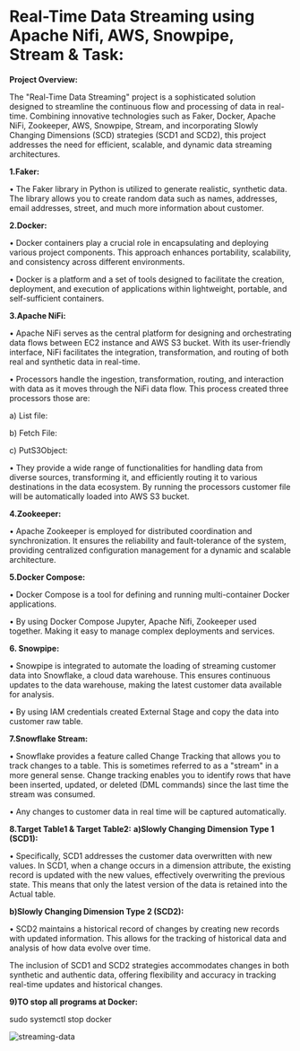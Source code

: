 # Real-Time Data Streaming using Apache Nifi, AWS, Snowpipe, Stream & Task:

**Project Overview:**

The "Real-Time Data Streaming" project is a sophisticated solution designed to streamline the continuous flow and processing of data in real-time. Combining innovative technologies such as Faker, Docker, Apache NiFi, Zookeeper, AWS, Snowpipe, Stream, and incorporating Slowly Changing Dimensions (SCD) strategies (SCD1 and SCD2), this project addresses the need for efficient, scalable, and dynamic data streaming architectures.
 
**1.Faker:**

•	The Faker library in Python is utilized to generate realistic, synthetic data. The library allows you to create random data such as names, addresses, email addresses, street, and much more information about customer. 

**2.Docker:**

•	Docker containers play a crucial role in encapsulating and deploying various project components. This approach enhances portability, scalability, and consistency across different environments.
 
•	Docker is a platform and a set of tools designed to facilitate the creation, deployment, and execution of applications within lightweight, portable, and self-sufficient containers.
 
**3.Apache NiFi:**

•	Apache NiFi serves as the central platform for designing and orchestrating data flows between EC2 instance and AWS S3 bucket. With its user-friendly interface, NiFi facilitates the integration, transformation, and routing of both real and synthetic data in real-time.

•	Processors handle the ingestion, transformation, routing, and interaction with data as it moves through the NiFi data flow. This process created three processors those are:

a)	List file:

b)	Fetch File:

c)	PutS3Object:

•	They provide a wide range of functionalities for handling data from diverse sources, transforming it, and efficiently routing it to various destinations in the data ecosystem. By running the processors customer file will be automatically loaded into AWS S3 bucket.

**4.Zookeeper:**

•	Apache Zookeeper is employed for distributed coordination and synchronization. It ensures the reliability and fault-tolerance of the system, providing centralized configuration management for a dynamic and scalable architecture.

**5.Docker Compose:**

•	Docker Compose is a tool for defining and running multi-container Docker applications. 

•	By using Docker Compose Jupyter, Apache Nifi, Zookeeper used together. Making it easy to manage complex deployments and services.

**6. Snowpipe:**

•	Snowpipe is integrated to automate the loading of streaming customer data into Snowflake, a cloud data warehouse. This ensures continuous updates to the data warehouse, making the latest customer data available for analysis.

•	By using IAM credentials created External Stage and copy the data into customer raw table. 

**7.Snowflake Stream:**

•	Snowflake provides a feature called Change Tracking that allows you to track changes to a table. This is sometimes referred to as a "stream" in a more general sense. Change tracking enables you to identify rows that have been inserted, updated, or deleted (DML commands) since the last time the stream was consumed.

•	Any changes to customer data in real time will be captured automatically.

**8.Target Table1 & Target Table2:**
**a)Slowly Changing Dimension Type 1 (SCD1):**

•	Specifically, SCD1 addresses the customer data overwritten with new values. In SCD1, when a change occurs in a dimension attribute, the existing record is updated with the new values, effectively overwriting the previous state. This means that only the latest version of the data is retained into the Actual table.

**b)Slowly Changing Dimension Type 2 (SCD2):**

•	SCD2 maintains a historical record of changes by creating new records with updated information. This allows for the tracking of historical data and analysis of how data evolve over time.

The inclusion of SCD1 and SCD2 strategies accommodates changes in both synthetic and authentic data, offering flexibility and accuracy in tracking real-time updates and historical changes.

**9)TO stop all programs at Docker:**

sudo systemctl stop docker



![streaming-data](https://github.com/naziya-shaik/RealTime-StreamingDataProject/assets/111407441/b66b1f35-f762-45e7-8c5a-9eaec49ad089)
